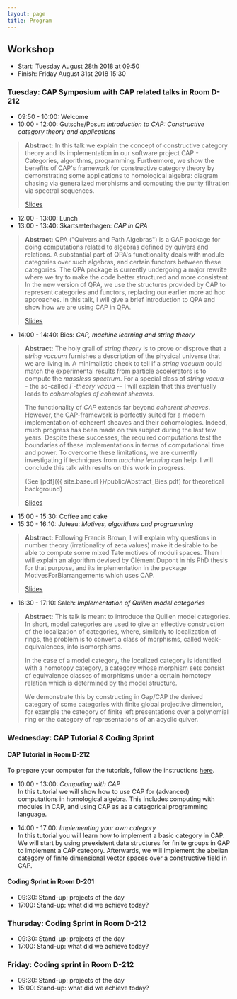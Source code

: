 ```yaml
---
layout: page
title: Program
---
```



## Workshop
* Start: Tuesday August 28th 2018 at 09:50
* Finish: Friday August 31st 2018 15:30

### Tuesday: CAP Symposium with CAP related talks in Room D-212

* 09:50 - 10:00: Welcome
* 10:00 - 12:00: Gutsche/Posur: *Introduction to CAP: Constructive category theory and applications*<br/>
> **Abstract:** In this talk we explain the concept of constructive category theory
> and its implementation in our software project
> CAP - Categories, algorithms, programming.
> Furthermore, we show the benefits of CAP's framework
> for constructive category theory
> by demonstrating
> some applications to homological algebra:
> diagram chasing via generalized morphisms
> and computing the purity filtration via spectral sequences.
>
> [Slides](/materials/talk/slides.pdf)
* 12:00 - 13:00: Lunch
* 13:00 - 13:40: Skartsæterhagen: *CAP in QPA*
> **Abstract:** QPA ("Quivers and Path Algebras") is a GAP package for doing
> computations related to algebras defined by quivers and relations.  A
> substantial part of QPA's functionality deals with module categories
> over such algebras, and certain functors between these categories.
> The QPA package is currently undergoing a major rewrite where we try
> to make the code better structured and more consistent.  In the new
> version of QPA, we use the structures provided by CAP to represent
> categories and functors, replacing our earlier more ad hoc approaches.
> In this talk, I will give a brief introduction to QPA and show how we
> are using CAP in QPA. 
>
> [Slides](/materials/cap-in-qpa.pdf)
* 14:00 - 14:40: Bies: *CAP, machine learning and string theory*
> **Abstract:** The holy grail of *string theory* is to prove or disprove that a *string vacuum* furnishes a description of the
> physical universe that we are living in. A minimalistic check to tell if a *string vacuum* could match the
> experimental results from particle accelerators is to compute the *massless spectrum*. For a special class
> of *string vacua* -- the so-called *F-theory vacua* -- I will explain that this eventually leads to *cohomologies of coherent sheaves*.
> 
> The functionality of *CAP* extends far beyond *coherent sheaves*. However, the CAP-framework is perfectly suited
> for a modern implementation of coherent sheaves and their cohomologies.
> Indeed, much progress has been made on this subject during the last few years.
> Despite these successes, the required computations test the boundaries of these implementations
> in terms of computational time and power. To overcome these limitations, we are currently
> investigating if techniques from *machine learning* can help. I will conclude this talk with results on this work in progress.
> 
> (See [pdf]({{ site.baseurl }}/public/Abstract_Bies.pdf) for theoretical background)
>
> [Slides](/materials/talk_bies.pdf)
* 15:00 - 15:30: Coffee and cake
* 15:30 - 16:10: Juteau: *Motives, algorithms and programming*
> **Abstract:** Following Francis Brown, I will explain why questions in number theory
> (irrationality of zeta values) make it desirable to be able to compute some mixed Tate
> motives of moduli spaces. Then I will explain an algorithm devised by Clément Dupont
> in his PhD thesis for that purpose, and its implementation in the package MotivesForBiarrangements which uses CAP.
>
> [Slides](/materials/periods-siegen.pdf)
* 16:30 - 17:10: Saleh: *Implementation of Quillen model categories*
> **Abstract:** This talk is meant to introduce the Quillen model
> categories. In short, model categories are used to give an effective
> construction of the localization of categories, where, similarly to localization of rings,
> the problem is to convert a class of morphisms, called weak-equivalences, into isomorphisms.
> 
> In the case of a model category, the localized category is identified with a homotopy category, a category
> whose morphism sets consist of equivalence classes of morphisms under a certain
> homotopy relation which is determined by the model structure.
> 
> We demonstrate this by constructing in Gap/CAP the derived category of some categories with finite global projective dimension,
> for example the category of finite left presentations over a polynomial ring or the category of representations of an acyclic
> quiver. 

### Wednesday: CAP Tutorial & Coding Sprint

#### CAP Tutorial in Room D-212

To prepare your computer for the tutorials, follow the instructions [here]({{site.baseurl}}/preparation).

* 10:00 - 13:00: *Computing with CAP*<br/>
In this tutorial we will show how to use CAP for (advanced) computations in homological algebra.
This includes computing with modules in CAP, and using CAP as as a categorical programming language.


* 14:00 - 17:00: *Implementing your own category*<br/>
In this tutorial you will learn how to implement a basic category in CAP.
We will start by using preexistent data structures for finite groups in GAP to implement a CAP category.
Afterwards, we will implement the abelian category of finite dimensional vector spaces over a constructive field
in CAP.

#### Coding Sprint in Room D-201

* 09:30: Stand-up: projects of the day
* 17:00: Stand-up: what did we achieve today?

### Thursday: Coding Sprint in Room D-212

* 09:30: Stand-up: projects of the day
* 17:00: Stand-up: what did we achieve today?

### Friday: Coding sprint in Room D-212

* 09:30: Stand-up: projects of the day
* 15:00: Stand-up: what did we achieve today?